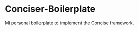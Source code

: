 # Conciser-Boilerplate
Mi personal boilerplate to implement the Concise framework.
<!-- Project in Production -->
